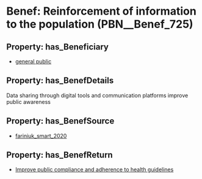 # Benef: __Reinforcement of information to the population__ (PBN__Benef_725)

## Property: has_Beneficiary

* [general public](../Stakeholder/PBN__Stakeholder_29)

## Property: has_BenefDetails

Data sharing through digital tools and communication platforms improve public awareness

## Property: has_BenefSource

* [fariniuk_smart_2020](../Article/PBN__Article_143)

## Property: has_BenefReturn

* [Improve public compliance and adherence to health guidelines](../BenefReturn/PBN__BenefReturn_779)

